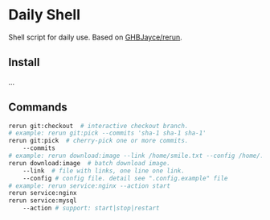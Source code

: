 
# Daily Shell

Shell script for daily use. Based on [GHBJayce/rerun](https://github.com/GHBJayce/rerun).

## Install

...

## Commands

```BASH
rerun git:checkout  # interactive checkout branch.
# example: rerun git:pick --commits 'sha-1 sha-1 sha-1'
rerun git:pick  # cherry-pick one or more commits.
    --commits
# example: rerun download:image --link /home/smile.txt --config /home/.config
rerun download:image  # batch download image.
    --link  # file with links, one line one link.
    --config # config file. detail see ".config.example" file
# example: rerun service:nginx --action start
rerun service:nginx
rerun service:mysql
    --action # support: start|stop|restart
```